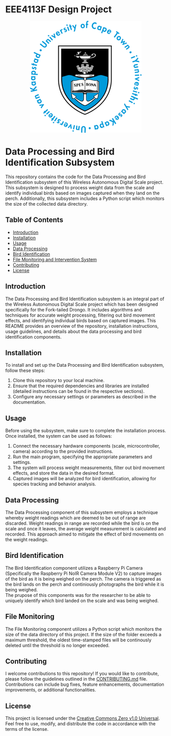 # EEE4113F Design Project
<div align="center">
  <img src="img/UCT_Emblem.png" width="350" height="350">
</div>

# Data Processing and Bird Identification Subsystem

This repository contains the code for the Data Processing and Bird Identification subsystem of this Wireless Autonomous Digital Scale project. This subsystem is designed to process weight data from the scale and identify individual birds based on images captured when they land on the perch. Additionally, this subsystem includes a Python script which monitors the size of the collected data directory.

## Table of Contents
- [Introduction](#introduction)
- [Installation](#installation)
- [Usage](#usage)
- [Data Processing](#data-processing)
- [Bird Identification](#bird-identification)
- [File Monitoring and Intervention System](#file-monitoring)
- [Contributing](#contributing)
- [License](#license)

## Introduction
The Data Processing and Bird Identification subsystem is an integral part of the Wireless Autonomous Digital Scale project which has been designed specifically for the Fork-tailed Drongo. It includes algorithms and techniques for accurate weight processing, filtering out bird movement effects, and identifying individual birds based on captured images. This README provides an overview of the repository, installation instructions, usage guidelines, and details about the data processing and bird identification components.

## Installation
To install and set up the Data Processing and Bird Identification subsystem, follow these steps:
1. Clone this repository to your local machine.
2. Ensure that the required dependencies and libraries are installed (detailed instructions can be found in the respective sections).
3. Configure any necessary settings or parameters as described in the documentation.

## Usage
Before using the subsystem, make sure to complete the installation process. Once installed, the system can be used as follows:
1. Connect the necessary hardware components (scale, microcontroller, camera) according to the provided instructions.
2. Run the main program, specifying the appropriate parameters and settings.
3. The system will process weight measurements, filter out bird movement effects, and store the data in the desired format.
4. Captured images will be analyzed for bird identification, allowing for species tracking and behavior analysis.

## Data Processing
The Data Processing component of this subsystem employs a technique whereby weight readings which are deemed to be out of range are discarded. Weight readings in range are recorded while the bird is on the scale and once it leaves, the average weight measurement is calculated and recorded. This approach aimed to mitigate the effect of bird movements on the weight readings.

## Bird Identification
The Bird Identification component utilizes a Raspberry Pi Camera (Specifically the Raspberry Pi NoIR Camera Module V2) to capture images of the bird as it is being weighed on the perch. The camera is triggered as the bird lands on the perch and continiously photographs the bird while it is being weighed. <br>
The prupose of this components was for the researcher to be able to uniquely identify which bird landed on the scale and was being weighed.

## File Monitoring
The File Monitoring component utilizes a Python script which monitors the size of the data directory of this project. If the size of the folder exceeds a maximum threshold, the oldest time-stamped files will be continously deleted until the threshold is no longer exceeded.

## Contributing
I welcome contributions to this repository! If you would like to contribute, please follow the guidelines outlined in the [CONTRIBUTING.md](CONTRIBUTING.md) file. Contributions can include bug fixes, feature enhancements, documentation improvements, or additional functionalities.

## License
This project is licensed under the [Creative Commons Zero v1.0 Universal](LICENSE). Feel free to use, modify, and distribute the code in accordance with the terms of the license.
